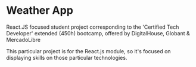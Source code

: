 # Weather App

React.JS focused student project corresponding to the 'Certified Tech Developer' extended (450h) bootcamp, offered by DigitalHouse, Globant & MercadoLibre

This particular project is for the React.js module, so it's focused on displaying skills on those particular technologies.